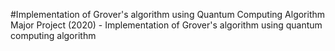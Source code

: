 #Implementation of Grover's algorithm using Quantum Computing Algorithm 
Major Project (2020) - Implementation of Grover's algorithm using quantum computing algorithm

